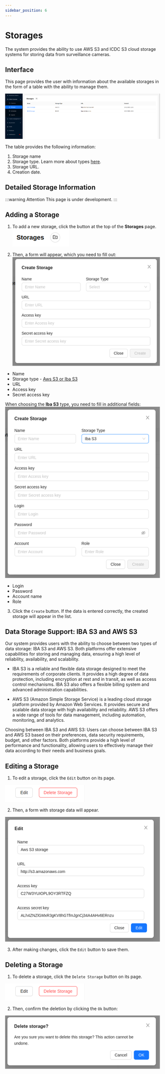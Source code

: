 ```yaml
---
sidebar_position: 6
---
```


# Storages

The system provides the ability to use AWS S3 and ICDC S3 cloud storage systems for storing data from surveillance cameras.

## Interface

This page provides the user with information about the available storages in the form of a table with the ability to manage them.

![](./imgs/storages-en.png)

The table provides the following information:
1. Storage name
2. Storage type. Learn more about types [here](/cameras/storages#data-storage-support-iba-s3-and-aws-s3).
3. Storage URL.
4. Creation date.

## Detailed Storage Information

:::warning Attention
    This page is under development.
:::

## Adding a Storage

1. To add a new storage, click the button at the top of the **Storages** page.
![](./imgs/storages-add-btn-en.png)

2. Then, a form will appear, which you need to fill out:
![](./imgs/create-storage-aws-en.png)

- Name
- Storage type - [Aws S3 or Iba S3](/cameras/storages#data-storage-support-iba-s3-and-aws-s3)
- URL
- Access key
- Secret access key

When choosing the **Iba S3** type, you need to fill in additional fields:
 ![](./imgs/create-storage-iba-en.png)
- Login
- Password
- Account name
- Role

3. Click the `Create` button. If the data is entered correctly, the created storage will appear in the list.

## Data Storage Support: IBA S3 and AWS S3

Our system provides users with the ability to choose between two types of data storage: IBA S3 and AWS S3. Both platforms offer extensive capabilities for storing and managing data, ensuring a high level of reliability, availability, and scalability.

- IBA S3 is a reliable and flexible data storage designed to meet the requirements of corporate clients. It provides a high degree of data protection, including encryption at rest and in transit, as well as access control mechanisms. IBA S3 also offers a flexible billing system and advanced administration capabilities.

- AWS S3 (Amazon Simple Storage Service) is a leading cloud storage platform provided by Amazon Web Services. It provides secure and scalable data storage with high availability and reliability. AWS S3 offers a wide range of tools for data management, including automation, monitoring, and analytics.

Choosing between IBA S3 and AWS S3:
Users can choose between IBA S3 and AWS S3 based on their preferences, data security requirements, budget, and other factors. Both platforms provide a high level of performance and functionality, allowing users to effectively manage their data according to their needs and business goals.

## Editing a Storage

1. To edit a storage, click the `Edit` button on its page.

![](./imgs/storage-actions-en.png)

2. Then, a form with storage data will appear.

![](./imgs/storage-edit-en.png)

3. After making changes, click the `Edit` button to save them. 

## Deleting a Storage

1. To delete a storage, click the `Delete Storage` button on its page.

![](./imgs/storage-actions-en.png)

2. Then, confirm the deletion by clicking the `Ok` button:

![](./imgs/storage-delete-en.png)
